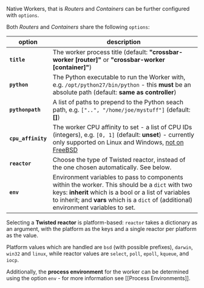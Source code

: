 Native Workers, that is *Routers* and *Containers* can be further configured with `options`.

Both *Routers* and *Containers* share the following `options`:

option | description
---|---
**`title`** | The worker process title (default: **"crossbar-worker [router]"** or **"crossbar-worker [container]"**)
**`python`** | The Python executable to run the Worker with, e.g. `/opt/python27/bin/python` - this **must** be an absolute path (default: **same as controller**)
**`pythonpath`** | A list of paths to prepend to the Python seach path, e.g. `["..", "/home/joe/mystuff"]` (default: **[]**)
**`cpu_affinity`** | The worker CPU affinity to set - a list of CPU IDs (integers), e.g. `[0, 1]` (default: **unset**) - currently only supported on Linux and Windows, [not on FreeBSD](https://github.com/giampaolo/psutil/issues/566)
**`reactor`** | Choose the type of Twisted reactor, instead of the one chosen automatically. See below.
**`env`** | Environment variables to pass to components within the worker. This should be a `dict` with two keys: **inherit** which is a bool or a list of variables to inherit; and **vars** which is a `dict` of (additional) environment variables to set.

Selecting a **Twisted reactor** is platform-based: `reactor` takes a dictionary as an argument, with the platform as the keys and a single reactor per platform as the value.

Platform values which are handled are `bsd` (with possible prefixes), `darwin`, `win32` and `linux`, while reactor values are `select`, `poll`, `epoll`, `kqueue`, and `iocp`.

Additionally, the **process environment** for the worker can be determined using the option `env` - for more information see [[Process Environments]].
